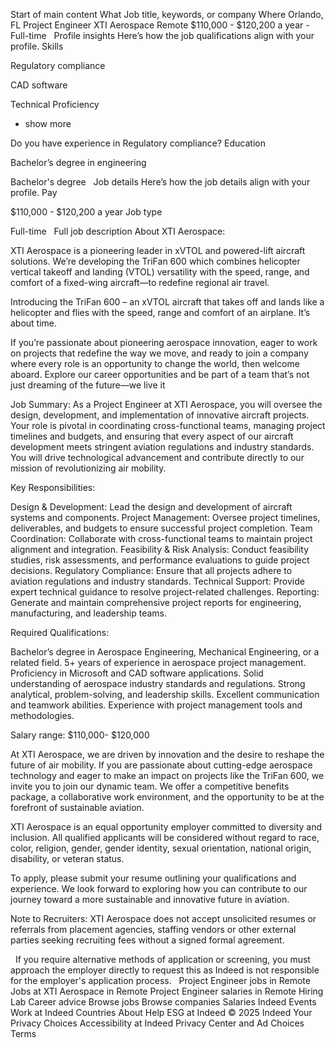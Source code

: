 
Start of main content
What
Job title, keywords, or company
Where
Orlando, FL
Project Engineer
XTI Aerospace
Remote
$110,000 - $120,200 a year - Full-time
&nbsp;
Profile insights
Here’s how the job qualifications align with your profile.
Skills

Regulatory compliance

CAD software

Technical Proficiency
+ show more

Do you have experience in Regulatory compliance?
Education

Bachelor’s degree in engineering

Bachelor's degree
&nbsp;
Job details
Here’s how the job details align with your profile.
Pay

$110,000 - $120,200 a year
Job type

Full-time
&nbsp;
Full job description
About XTI Aerospace:

XTI Aerospace is a pioneering leader in xVTOL and powered-lift aircraft solutions. We’re developing the TriFan 600 which combines helicopter vertical takeoff and landing (VTOL) versatility with the speed, range, and comfort of a fixed-wing aircraft—to redefine regional air travel.

Introducing the TriFan 600 – an xVTOL aircraft that takes off and lands like a helicopter and flies with the speed, range and comfort of an airplane. It’s about time.

If you’re passionate about pioneering aerospace innovation, eager to work on projects that redefine the way we move, and ready to join a company where every role is an opportunity to change the world, then welcome aboard. Explore our career opportunities and be part of a team that’s not just dreaming of the future—we live it


Job Summary:
As a Project Engineer at XTI Aerospace, you will oversee the design, development, and implementation of innovative aircraft projects. Your role is pivotal in coordinating cross-functional teams, managing project timelines and budgets, and ensuring that every aspect of our aircraft development meets stringent aviation regulations and industry standards. You will drive technological advancement and contribute directly to our mission of revolutionizing air mobility.


Key Responsibilities:

Design & Development: Lead the design and development of aircraft systems and components.
Project Management: Oversee project timelines, deliverables, and budgets to ensure successful project completion.
Team Coordination: Collaborate with cross-functional teams to maintain project alignment and integration.
Feasibility & Risk Analysis: Conduct feasibility studies, risk assessments, and performance evaluations to guide project decisions.
Regulatory Compliance: Ensure that all projects adhere to aviation regulations and industry standards.
Technical Support: Provide expert technical guidance to resolve project-related challenges.
Reporting: Generate and maintain comprehensive project reports for engineering, manufacturing, and leadership teams.

Required Qualifications:

Bachelor’s degree in Aerospace Engineering, Mechanical Engineering, or a related field.
5+ years of experience in aerospace project management.
Proficiency in Microsoft and CAD software applications.
Solid understanding of aerospace industry standards and regulations.
Strong analytical, problem-solving, and leadership skills.
Excellent communication and teamwork abilities.
Experience with project management tools and methodologies.

Salary range: $110,000- $120,000


At XTI Aerospace, we are driven by innovation and the desire to reshape the future of air mobility. If you are passionate about cutting-edge aerospace technology and eager to make an impact on projects like the TriFan 600, we invite you to join our dynamic team. We offer a competitive benefits package, a collaborative work environment, and the opportunity to be at the forefront of sustainable aviation.

XTI Aerospace is an equal opportunity employer committed to diversity and inclusion. All qualified applicants will be considered without regard to race, color, religion, gender, gender identity, sexual orientation, national origin, disability, or veteran status.

To apply, please submit your resume outlining your qualifications and experience. We look forward to exploring how you can contribute to our journey toward a more sustainable and innovative future in aviation.

Note to Recruiters: XTI Aerospace does not accept unsolicited resumes or referrals from placement agencies, staffing vendors or other external parties seeking recruiting fees without a signed formal agreement.

&nbsp;
If you require alternative methods of application or screening, you must approach the employer directly to request this as Indeed is not responsible for the employer's application process.
&nbsp;
Project Engineer jobs in Remote
Jobs at XTI Aerospace in Remote
Project Engineer salaries in Remote
Hiring Lab
Career advice
Browse jobs
Browse companies
Salaries
Indeed Events
Work at Indeed
Countries
About
Help
ESG at Indeed
© 2025 Indeed
Your Privacy Choices 
Accessibility at Indeed
Privacy Center and Ad Choices
Terms
